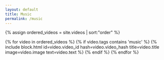 ```yaml
---
layout: default
title: Music
permalink: /music
---
```


{% assign ordered_videos = site.videos | sort:"order" %}
<div class="gallery">
    {% for video in ordered_videos %}
        {% if video.tags contains 'music' %}
            {% include block.html id=video.video_id hash=video.video_hash title=video.title image=video.image text=video.text %}
        {% endif %}
    {% endfor %}
</div>
